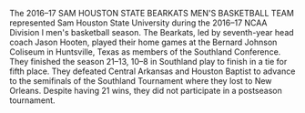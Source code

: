 The 2016–17 SAM HOUSTON STATE BEARKATS MEN'S BASKETBALL TEAM represented Sam Houston State University during the 2016–17 NCAA Division I men's basketball season. The Bearkats, led by seventh-year head coach Jason Hooten, played their home games at the Bernard Johnson Coliseum in Huntsville, Texas as members of the Southland Conference. They finished the season 21–13, 10–8 in Southland play to finish in a tie for fifth place. They defeated Central Arkansas and Houston Baptist to advance to the semifinals of the Southland Tournament where they lost to New Orleans. Despite having 21 wins, they did not participate in a postseason tournament.
